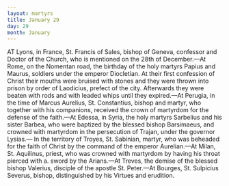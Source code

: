 ```yaml
---
layout: martyrs
title: January 29
day: 29
month: January
---
```

AT Lyons, in France, St. Francis of Sales, bishop of Geneva, confessor and Doctor of the Church, who is mentioned on the 28th of December.&mdash;At Rome, on the Nomentan road, the birthday of the holy martyrs Papius and Maurus, soldiers under the emperor Diocletian. At their first confession of Christ their mouths were bruised with stones and they were thrown into prison by order of Laodicius, prefect of the city. Afterwards they were beaten with rods and with leaded whips until they expired.&mdash;At Perugia, in the time of Marcus Aurelius, St. Constantius, bishop and martyr, who together with his companions, received the crown of martyrdom for the defense of the faith.&mdash;At Edessa, in Syria, the holy martyrs Sarbelius and his sister Barbea, who were baptized by the blessed bishop Barsimaeus, and crowned with martyrdom in the persecution of Trajan, under the governor Lysias.&mdash; In the territory of Troyes, St. Sabinian, martyr, who was beheaded for the faith of Christ by the command of the emperor Aurelian.&mdash;At Milan, St. Aquilinus, priest, who was crowned with martyrdom by having his throat pierced with a. sword by the Arians.&mdash;At Treves, the demise of the blessed bishop Valerius, disciple of the apostle St. Peter.&mdash;At Bourges, St. Sulpicius Severus, bishop, distinguished by his Virtues and erudition.  
